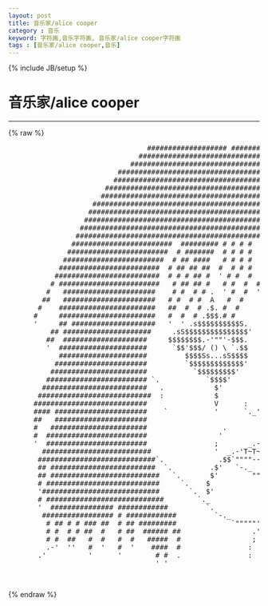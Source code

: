 ```yaml
---
layout: post
title: 音乐家/alice cooper
category : 音乐
keyword: 字符画,音乐字符画, 音乐家/alice cooper字符画
tags : [音乐家/alice cooper,音乐]
---
```

{% include JB/setup %}
# 音乐家/alice cooper
---
{% raw %}
<pre>
                                 ################### ##############
                               ################################# #####
                             ################################### ###  #
                          ####################################### ###  &#039;
                         ######################################### ####
                       ############################################  ######
                      ###############################################   #  #
                    ###################################################   #  #
                   #####################################################   #   #
                  #######################################################   #    #
                 #########################################################   #     #
                ###########################################################    #    #
               ########################  ######### # # # #  ################     #   #
              ########################  # #######  # # # #   ################     #   #
             ########################  # ## ####   # # # #   # ##############      #  #
            ########################  # ## ## ##  #  # # #   # ## #### # #####      # &#039;
           #########################  # # # ## #  &#039; # #  #  #  ## #### # ######      #
          # ########################   # ## ## #   # #  #  #  ## ####  # #######      #
         #   ######################    # #  # # .  &#039; #  #  &#039;  # # # # . # #######     &#039;
        ##   ######################   # #  # #  A   #  #     # # # #  A # ########
       #    #######################   ##  #  # .$. #  #     # # # #   $ #  ########
      #     #######################   #  #  # .$$$.# #      ##  &#039; &#039;  .$.#  #########
      &#039;     ## ####################   &#039;  &#039; .s$$$$$$$$$$S.   &#039;&#039;     .s$$$.  #########
          ## #####################     .sS$$$$$$$$$$$$$$$&#039;     .sS$$$$$$s. ###### ###
         ##  ####################     $$$$$$$$.-&#039;&quot;&quot;&#039;-$$$.      ;$$$.-.$$$$$s##### ####
         &#039;  #####################      `$$&#039;$$$/ () \ `.$$       ;$/() \`$$$####### ###
            #####################         $$$$Ss...sS$$$$        ;Ss...sS$ ########  ##
           ######################         `$$$$$$$$$$$$$&#039;        .$$$$$$$$ ########   #
          #######################           `$$$$$$$$$&#039;          `$$$$$$$&#039; ### ####    `
         ######################## `.           `$$$$&#039;             `$$$$$&#039;  #### ###
        #########################   .            $&#039;                `.`$&#039;   ##### ##
       ###########################  :            $                  ; $    ###### ##
      ###########################                V      :           ; V    ####### #
      #### ######################    `           &#039;      `._&#039;&quot;`.   .&#039;  &#039;   #########&#039;
      ##   ######################                              `-&#039;  .     ##########
      #   #######################                  .                `.   ######### ##
      #  ########################                 &#039;                  .   ######### ###
      &#039;  ########################                ;       _.----._    `   ########## ##
        ##########################               &#039;  _.-&#039;T~T~T~T~T`.     ############ ##
       ############################`.             .$$`&quot;&quot;&quot;&quot;------&quot;&quot;&#039; $  ######### ### ##
       ## #########################  `.         .$&#039;   `-._     _.-&#039; $ ########## #### #
       ## ##########################   `.       $&#039;        &quot;&quot;&quot;&quot;&quot;&quot;&#039;   $ ########## #### #
       # ###########################     `.    $                    $########### #### `
       &#039;############################       `.  $&#039;                   ############ ###
       # ############################        `._                  .&#039;###  #### ## ###
       &#039;  ############### ############         `.                .&#039;  #   #### ## ##
        ################# # ############         `-._       __..-&#039;   #    ### ##  #
         # ## # # ### ##  # ## #########             `&quot;&quot;&quot;&quot;&quot;&#039;.&#039;       #    ### ##  &#039;
         # #  # # ##  #   # ##  ###### ##                 .&#039; `-.._   #     ## #
         # #  ##   #  #   #  #   #####  #                 ;        `-.     #  #
         .-&#039;  &#039;&#039;   #  &#039;   #  &#039;    ####  #                :             `-. #  &#039;
       .&#039;          &#039;      &#039;        # #  .                :                `-.  dp
                                   &#039; &#039;

 </pre>
{% endraw %}
